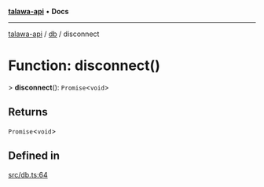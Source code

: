 [**talawa-api**](../../README.md) • **Docs**

***

[talawa-api](../../modules.md) / [db](../README.md) / disconnect

# Function: disconnect()

\> **disconnect**(): `Promise`\<`void`\>

## Returns

`Promise`\<`void`\>

## Defined in

[src/db.ts:64](https://github.com/PalisadoesFoundation/talawa-api/blob/5e38dbf44e47f2fc703410fad29ab5c8f7f26c77/src/db.ts#L64)
